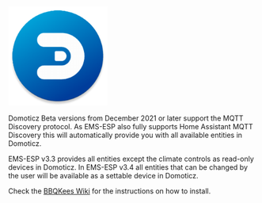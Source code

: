 ![logo](_media/logo/domoticz.png)

Domoticz Beta versions from December 2021 or later support the MQTT Discovery protocol.
As EMS-ESP also fully supports Home Assistant MQTT Discovery this will automatically provide you with all available entities in Domoticz.

EMS-ESP v3.3 provides all entities except the climate controls as read-only devices in Domoticz.
In EMS-ESP v3.4 all entities that can be changed by the user will be available as a settable device in Domoticz.

Check the [BBQKees Wiki](https://bbqkees-electronics.nl/wiki/gateway/domoticz-configuration.html) for the instructions on how to install.

